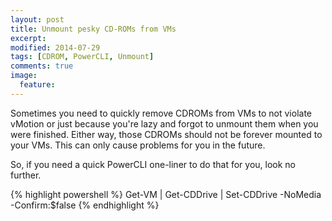 ```yaml
---
layout: post
title: Unmount pesky CD-ROMs from VMs
excerpt: 
modified: 2014-07-29
tags: [CDROM, PowerCLI, Unmount]
comments: true
image:
  feature: 
---
```


Sometimes you need to quickly remove CDROMs from VMs to not violate vMotion or just because you're lazy and forgot to unmount them when you were finished. Either way, those CDROMs should not be forever mounted to your VMs. This can only cause problems for you in the future.

So, if you need a quick PowerCLI one-liner to do that for you, look no further.

{% highlight powershell %}
Get-VM <vmNames> | Get-CDDrive | Set-CDDrive -NoMedia -Confirm:$false
{% endhighlight %}
